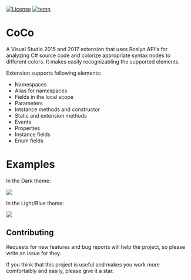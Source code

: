 [![License](https://img.shields.io/github/license/mashape/apistatus.svg)](LICENSE.txt) [![temp](https://img.shields.io/badge/Visual%20Studio%20Marketplace%20%7C%20VS15-1.0-green.svg)](https://marketplace.visualstudio.com/items?itemName=GeorgeAleksandria.CoCo)

# CoCo
A Visual Studio 2015 and 2017 extension that uses Roslyn API's for analyzing C# source code
and colorize appropriate syntax nodes to different colors. It makes easily recognizabling the supported elements. 

Extension supports following elements:
* Namespaces
* Alias for namespaces
* Fields in the local scope
* Parameters
* Intstance methods and constructor
* Static and extension methods
* Events
* Properties
* Instance fields
* Enum fields

# Examples

In the Dark theme:

![](https://georgealeksandria.gallerycdn.vsassets.io/extensions/georgealeksandria/coco-19226/1.0/1503867609660/277247/1/DarkExample.PNG)

In the Light/Blue theme:

![](https://georgealeksandria.gallerycdn.vsassets.io/extensions/georgealeksandria/coco-19226/1.0/1503867609660/277248/1/LightExample.PNG)

## Contributing
Requests for new features and bug reports will help the project, so please write an issue for they.

If you think that this project is useful and makes you work more comfortaibly and easily, please give it a star.
